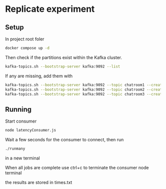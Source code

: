 # Replicate experiment
## Setup
In project root foler
~~~bash
docker compose up -d
~~~


Then check if the partitions exist within the Kafka cluster.
~~~bash
kafka-topics.sh --bootstrap-server kafka:9092 --list
~~~
If any are missing, add them with
~~~bash
kafka-topics.sh --bootstrap-server kafka:9092 --topic chatroom1 --create --partitions 1 --replication-factor 1
kafka-topics.sh --bootstrap-server kafka:9092 --topic chatroom2 --create --partitions 2 --replication-factor 1
kafka-topics.sh --bootstrap-server kafka:9092 --topic chatroom3 --create --partitions 1 --replication-factor 2
~~~


## Running
Start consumer
~~~bash
node latencyConsumer.js
~~~
Wait a few seconds for the consumer to connect, then run
~~~bash
./runmany
~~~
in a new terminal

When all jobs are complete use ctrl+c to terminate the consumer node terminal

the results are stored in times.txt

